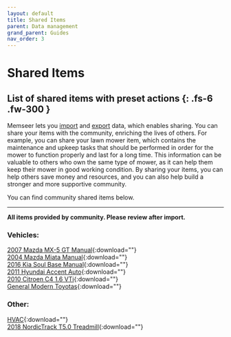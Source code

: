 ```yaml
---
layout: default
title: Shared Items
parent: Data management
grand_parent: Guides
nav_order: 3
---
```


# Shared Items
List of shared items with preset actions
{: .fs-6 .fw-300 }
---

Memseer lets you [import](../docs/import_export/import.md) and [export](../docs/import_export/export.md) data, which enables sharing. You can share your items with the community, enriching the lives of others. For example, you can share your lawn mower item, which contains the maintenance and upkeep tasks that should be performed in order for the mower to function properly and last for a long time. This information can be valuable to others who own the same type of mower, as it can help them keep their mower in good working condition. By sharing your items, you can help others save money and resources, and you can also help build a stronger and more supportive community.

You can find community shared items below.

---

**All items provided by community. Please review after import.**

### Vehicles:

[2007 Mazda MX-5 GT Manual](../../../assets/shared/2007_Mazda_MX-5_GT_Manual.json){:download=""}\
[2004 Mazda Miata Manual](../../../assets/shared/2004_Mazda_Miata_Manual.json){:download=""}\
[2016 Kia Soul Base Manual](../../../assets/shared/2016_Kia_Soul_Base_Manual.json){:download=""}\
[2011 Hyundai Accent Auto](../../../assets/shared/2011_Hyundai_Accent_Auto.json){:download=""}\
[2010 Citroen C4 1.6 VTi](../../../assets/shared/2010_Citroen_C4_1.6_VTi.json){:download=""}\
[General Modern Toyotas](../../../assets/shared/General_Modern_Toyotas.json){:download=""}

### Other:
[HVAC](../../../assets/shared/HVAC.json){:download=""}\
[2018 NordicTrack T5.0 Treadmill](../../../assets/shared/2018_NordicTrack_T5.0.json){:download=""}
